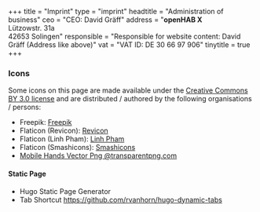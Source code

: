 +++
title = "Imprint"
type = "imprint"
headtitle = "Administration of business"
ceo = "CEO: David Gräff"
address = "<b>openHAB X</b><br>Lützowstr. 31a<br>42653 Solingen"
responsible = "Responsible for website content: David Gräff (Address like above)"
vat = "VAT ID: DE 30 66 97 906"
tinytitle = true
+++

### Icons
Some icons on this page are made available under the [Creative Commons BY 3.0 license](http://creativecommons.org/licenses/by/3.0/) and are distributed / authored by the following organisations / persons:

* Freepik: [Freepik](http://www.freepik.com)
* Flaticon (Revicon): [Revicon](https://www.flaticon.com/authors/revicon)
* Flaticon (Linh Pham): [Linh Pham](https://www.flaticon.com/authors/linh-pham)
* Flaticon (Smashicons): [Smashicons](https://www.flaticon.com/authors/smashicons)
* <a href="http://www.transparentpng.com//details/mobile-hands-vector-_10844.html" target="_blank">Mobile Hands Vector Png @transparentpng.com</a>

#### Static Page

* Hugo Static Page Generator
* Tab Shortcut https://github.com/rvanhorn/hugo-dynamic-tabs